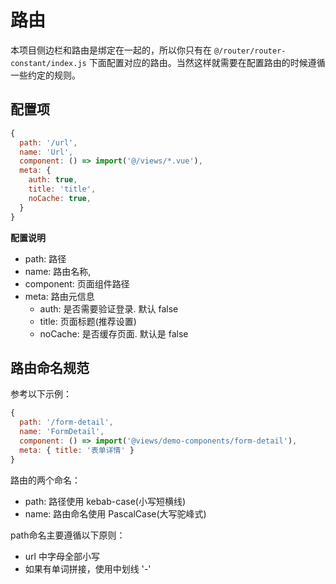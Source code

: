 # 路由

本项目侧边栏和路由是绑定在一起的，所以你只有在 `@/router/router-constant/index.js` 下面配置对应的路由。当然这样就需要在配置路由的时候遵循一些约定的规则。

## 配置项

```js
{
  path: '/url',
  name: 'Url',
  component: () => import('@/views/*.vue'),
  meta: {
    auth: true,
    title: 'title',
    noCache: true,
  }
}
```
**配置说明**
- path: 路径
- name: 路由名称, 
- component: 页面组件路径
- meta: 路由元信息
  - auth: 是否需要验证登录. 默认 false
  - title: 页面标题(推荐设置)
  - noCache: 是否缓存页面. 默认是 false

## 路由命名规范
参考以下示例：
```js
{
  path: '/form-detail',
  name: 'FormDetail',
  component: () => import('@views/demo-components/form-detail'),
  meta: { title: '表单详情' }
}
```

路由的两个命名：
- path: 路径使用 kebab-case(小写短横线)
- name: 路由命名使用 PascalCase(大写驼峰式)

path命名主要遵循以下原则：
- url 中字母全部小写
- 如果有单词拼接，使用中划线 '-'

